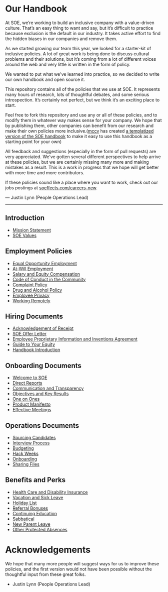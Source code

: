 # Our Handbook

At SOE, we’re working to build an inclusive company with a value-driven culture. That’s an easy thing to want and say, but it’s difficult to practice because exclusion is the default in our industry. It takes active effort to find the hidden biases in our companies and remove them.

As we started growing our team this year, we looked for a starter-kit of inclusive policies. A lot of great work is being done to discuss cultural problems and their solutions, but it’s coming from a lot of different voices around the web and very little is written in the form of policy.

We wanted to put what we've learned into practice, so we decided to write our own handbook and open source it.

This repository contains all of the policies that we use at SOE. It represents many hours of research, lots of thoughtful debates, and some serious introspection. It’s certainly not perfect, but we think it’s an exciting place to start.

Feel free to fork this repository and use any or all of these policies, and to modify them in whatever way makes sense for your company. We hope that by publishing them, other companies can benefit from our research and make their own policies more inclusive.([mccv](github.com/mccv) has created [a templatized version of the SOE handbook](https://github.com/turbinelabs/handbook-template) to make it easy to use this handbook as a starting point for your own)

All feedback and suggestions (especially in the form of pull requests) are very appreciated. We’ve gotten several different perspectives to help arrive at these policies, but we are certainly missing many more and making mistakes as a result. This is a work in progress that we hope will get better with more time and more contributors.

If these policies sound like a place where you want to work, check out our jobs postings at [soeffects.com/careers-new](https://soeffects.com/careers-new).

— Justin Lynn (People Operations Lead)

***


## Introduction
* [Mission Statement](https://github.com/jtylynn/handbook/blob/master/Mission%20Statement.md)
* [SOE Values](https://github.com/jtylynn/handbook/blob/master/SOE%20Values.md)

## Employment Policies
* [Equal Opportunity Employment](https://github.com/jtylynn/handbook/blob/master/Employment%20Policies/Equal%20Opportunity%20Employment.md)
* [At-Will Employment](https://github.com/jtylynn/handbook/blob/master/Employment%20Policies/At-Will%20Employment.md)
* [Salary and Equity Compensation](https://github.com/jtylynn/handbook/blob/master/Employment%20Policies/Salary%20and%20Equity%20Compensation.md)
* [Code of Conduct in the Community](https://github.com/jtylynn/handbook/blob/master/Employment%20Policies/Code%20of%20Conduct%20in%20the%20Community.md)
* [Complaint Policy](https://github.com/jtylynn/handbook/blob/master/Employment%20Policies/Complaint%20Policy.md)
* [Drug and Alcohol Policy](https://github.com/jtylynn/handbook/blob/master/Employment%20Policies/Drug%20and%20Alcohol%20Policy.md)
* [Employee Privacy](https://github.com/jtylynn/handbook/blob/master/Employment%20Policies/Employee%20Privacy.md)
* [Working Remotely](https://github.com/jtylynn/handbook/blob/master/Employment%20Policies/Working%20Remotely.md)

## Hiring Documents
* [Acknowledgement of Receipt](https://github.com/jtylynn/handbook/blob/master/Hiring%20Documents/Acknowledgment%20of%20Receipt.md)
* [SOE Offer Letter](https://github.com/jtylynn/handbook/blob/master/Hiring%20Documents/SOE%20Offer%20Letter.md)
* [Employee Proprietary Information and Inventions Agreement](https://github.com/jtylynn/handbook/blob/master/Hiring%20Documents/Employee%20Proprietary%20Information%20and%20Inventions%20Assignment%20Agreement.md)
* [Guide to Your Equity](https://github.com/jtylynn/handbook/blob/master/Hiring%20Documents/Guide%20to%20Your%20Equity.md)
* [Handbook Introduction](https://github.com/jtylynn/handbook/blob/master/Hiring%20Documents/Handbook%20Introduction.md)

## Onboarding Documents
* [Welcome to SOE](https://github.com/jtylynn/handbook/blob/master/Onboarding%20Documents/Welcome%20to%20SOE.md)
* [Direct Reports](https://github.com/jtylynn/handbook/blob/master/Onboarding%20Documents/Direct%20Reports.md)
* [Communication and Transparency](https://github.com/jtylynn/handbook/blob/master/Onboarding%20Documents/Communication%20and%20Transparency.md)
* [Objectives and Key Results](https://github.com/jtylynn/handbook/blob/master/Onboarding%20Documents/Objectives%20and%20Key%20Results.md)
* [One on Ones](https://github.com/jtylynn/handbook/blob/master/Onboarding%20Documents/One%20on%20Ones.md)
* [Product Manifesto](https://github.com/jtylynn/handbook/blob/master/Onboarding%20Documents/Product%20Manifesto.md)
* [Effective Meetings](https://github.com/jtylynn/handbook/blob/master/Operations%20Documents/Effective%20Meetings.md)

## Operations Documents
* [Sourcing Candidates](https://github.com/jtylynn/handbook/blob/master/Operations%20Documents/Sourcing%20Candidates.md)
* [Interview Process](https://github.com/jtylynn/handbook/blob/master/Operations%20Documents/Interview%20Process.md)
* [Budgeting](https://github.com/jtylynn/handbook/blob/master/Operations%20Documents/Budgeting.md)
* [Hack Weeks](https://github.com/jtylynn/handbook/blob/master/Operations%20Documents/Hack%20Weeks.md)
* [Onboarding](https://github.com/jtylynn/handbook/blob/master/Operations%20Documents/Onboarding.md)
* [Sharing Files](https://github.com/jtylynn/handbook/blob/master/Operations%20Documents/Sharing%20Files.md)

## Benefits and Perks
* [Health Care and Disability Insurance](https://github.com/jtylynn/handbook/blob/master/Benefits%20and%20Perks/Healthcare%20and%20Disability%20Insurance.md)
* [Vacation and Sick Leave](https://github.com/jtylynn/handbook/blob/master/Benefits%20and%20Perks/Vacation%20and%20Sick%20Leave.md)
* [Holiday List](https://github.com/jtylynn/handbook/blob/master/Benefits%20and%20Perks/Holiday%20List.md)
* [Referral Bonuses](https://github.com/jtylynn/handbook/blob/master/Benefits%20and%20Perks/Referral%20Bonuses.md)
* [Continuing Education](https://github.com/jtylynn/handbook/blob/master/Benefits%20and%20Perks/Continuing%20Education.md)
* [Sabbatical](https://github.com/jtylynn/handbook/blob/master/Benefits%20and%20Perks/Sabbatical.md)
* [New Parent Leave](https://github.com/jtylynn/handbook/blob/master/Benefits%20and%20Perks/New%20Parent%20Leave.md)
* [Other Protected Absences](https://github.com/jtylynn/handbook/blob/master/Benefits%20and%20Perks/Other%20Protected%20Absences.md)



# Acknowledgements

We hope that many more people will suggest ways for us to improve these policies, and the first version would not have been possible without the thoughtful input from these great folks.

* Justin Lynn (People Operations Lead)

